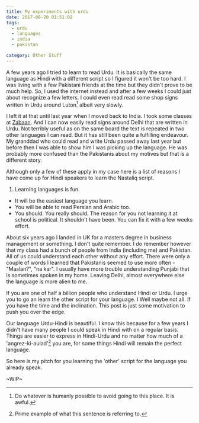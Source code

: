 ```yaml
---
title: My experiments with urdu
date: 2017-08-20 01:51:02
tags: 
  - urdu
  - languages
  - india
  - pakistan

category: Other Stuff
---
```

A few years ago I tried to learn to read Urdu. It is basically the same language as Hindi with a different script so I figured it won't be too hard. I was living with a few Pakistani friends at the time but they didn't prove to be much help. So, I used the internet instead and after a few weeks I could just about recognize a few letters. I could even read read some shop signs written in Urdu around Luton[^1] albeit very slowly.

I left it at that until last year when I moved back to India. I took some classes at [Zabaan](zabaan.com). And I can now easily read signs around Delhi that are written in Urdu. Not terribly useful as on the same board the text is repeated in two other languages I can read. But it has still been quite a fulfilling endeavour. My granddad who could read and write Urdu passed away last year but before then I was able to show him I was picking up the language. He was probably more confused than the Pakistanis about my motives but that is a different story. 

Although only a few of these apply in my case here is a list of reasons I have come up for Hindi speakers to learn the Nastaliq script. 

1. Learning languages is fun.
* It will be the easiest language you learn.
* You will be able to read Persian and Arabic too. 
* You should. You really should. The reason for you not learning it at school is political. It shouldn't have been. You can fix it with a few weeks effort.
      



About six years ago I landed in UK for a masters degree in business management or something. I don't quite remember. I do remember however that my class had a bunch of people from India (including me) and Pakistan. All of us could understand each other without any effort. There were only a couple of words I learned that Pakistanis seemed to use more often - "Maslan?", "na kar". I usually have more trouble understanding Punjabi that is sometimes spoken in my home. Leaving Delhi, almost everywhere else the language is more alien to me. 

If you are one of half a billion people who understand Hindi or Urdu. I urge you to go an learn the other script for your language. I Well maybe not all. If you have the time and the inclination. This post is just some motivation to push you over the edge.

Our language Urdu-Hindi is beautiful. I know this because for a few years I didn't have many people I could speak in Hindi with on a regular basis. Things are easier to express in Hindi-Urdu and no matter how much of a 'angrez-ki-aulad'[^2] you are, for some things Hindi will remain the perfect language. 

So here is my pitch for you learning the 'other' script for the language you already speak.

~WIP~

[^1]: Do whatever is humanly possible to avoid going to this place. It is awful. 
[^2]: Prime example of what this sentence is referring to. 